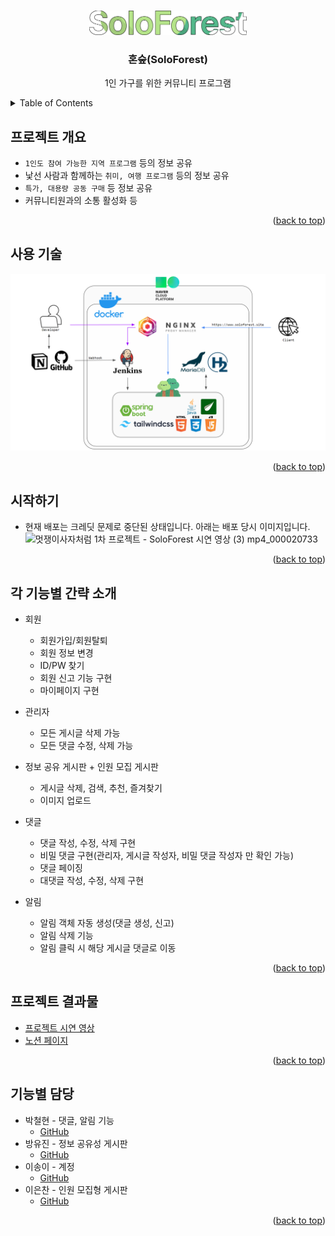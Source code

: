 <!-- Improved compatibility of back to top link: See: https://github.com/othneildrew/Best-README-Template/pull/73 -->
<a name="readme-top"></a>

<!-- PROJECT LOGO -->
<br />
<div align="center">
  <a href="https://github.com/SoloForest/SoloForest">
    <img src="images/Logo_white.png" alt="Logo" width="50%">
  </a>

<h3 align="center">혼숲(SoloForest)</h3>

  <p align="center">
    1인 가구를 위한 커뮤니티 프로그램
    <br />
  </p>
</div>

<!-- TABLE OF CONTENTS -->
<details>
  <summary>Table of Contents</summary>
  <ol>
    <li>
      <a href="#프로젝트-개요">프로젝트 개요</a>
      <ul>
        <li><a href="#사용-기술">사용 기술</a></li>
      </ul>
    </li>
    <li><a href="#시작하기">시작하기</a></li>
    <li><a href="#각-기능별-간략-소개">각 기능별 간략 소개</a></li>
    <li><a href="#프로젝트-결과물">프로젝트 결과물</a></li>
    <li><a href="#기능별-담당">기능별 담당</a></li>
  </ol>
</details>



<!-- ABOUT THE PROJECT -->
## 프로젝트 개요

<!-- [![Product Name Screen Shot][product-screenshot]](https://example.com) -->
- `1인도 참여 가능한 지역 프로그램` 등의 정보 공유
- 낯선 사람과 함께하는 `취미, 여행 프로그램` 등의 정보 공유
- `특가, 대용량 공동 구매` 등 정보 공유
- 커뮤니티원과의 소통 활성화 등

<p align="right">(<a href="#readme-top">back to top</a>)</p>

## 사용 기술

<img src="images/techStack.png">
<p align="right">(<a href="#readme-top">back to top</a>)</p>

<!-- GETTING STARTED -->
## 시작하기
- 현재 배포는 크레딧 문제로 중단된 상태입니다. 아래는 배포 당시 이미지입니다.
![멋쟁이사자처럼  1차 프로젝트 - SoloForest 시연 영상 (3) mp4_000020733](https://github.com/SoloForest/SoloForest/assets/126079049/ba069d50-556e-4c3f-93cc-e8fec9a10da1)


<p align="right">(<a href="#readme-top">back to top</a>)</p>


## 각 기능별 간략 소개

- 회원
  - 회원가입/회원탈퇴
  - 회원 정보 변경
  - ID/PW 찾기
  - 회원 신고 기능 구현
  - 마이페이지 구현

- 관리자
  - 모든 게시글 삭제 가능
  - 모든 댓글 수정, 삭제 가능

- 정보 공유 게시판 + 인원 모집 게시판
  - 게시글 삭제, 검색, 추천, 즐겨찾기
  - 이미지 업로드 

- 댓글
  - 댓글 작성, 수정, 삭제 구현
  - 비밀 댓글 구현(관리자, 게시글 작성자, 비밀 댓글 작성자 만 확인 가능)
  - 댓글 페이징
  - 대댓글 작성, 수정, 삭제 구현
 
- 알림
  - 알림 객체 자동 생성(댓글 생성, 신고)
  - 알림 삭제 기능
  - 알림 클릭 시 해당 게시글 댓글로 이동
 
<p align="right">(<a href="#readme-top">back to top</a>)</p>

## 프로젝트 결과물

- [프로젝트 시연 영상](https://youtu.be/FIOoXBp2CvY)
- [노션 페이지](https://www.notion.so/SoloForest-6f515707e5b74cab9f8babcb23eb8c4a)

<p align="right">(<a href="#readme-top">back to top</a>)</p>

## 기능별 담당

- 박철현 - 댓글, 알림 기능
  - [GitHub](https://github.com/CheorHyeon)
- 방유진 - 정보 공유성 게시판
  - [GitHub](https://github.com/u-jineeee)
- 이송이 - 계정
  - [GitHub](https://github.com/elephantLikesApple)
- 이은찬 - 인원 모집형 게시판
  - [GitHub](https://github.com/Chan0521)

<p align="right">(<a href="#readme-top">back to top</a>)</p>

<!-- 템플릿 출처 : https://github.com/othneildrew/Best-README-Template -->
